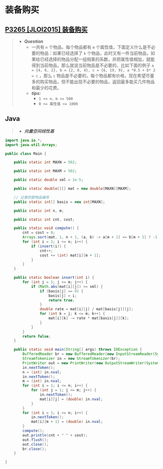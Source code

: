 # 装备购买

## [P3265 [JLOI2015] 装备购买](https://www.luogu.com.cn/problem/P3265)

> - ***Question***
>   - 一共有 `n` 个物品，每个物品都有 `m` 个属性值，下面定义什么是不必要的物品：如果已经选择了 `k` 个物品，此时又有一件当前物品，如果给已经选择的物品分配一组相乘的系数，并把属性值相加，就能得到当前物品，那么就说当前物品是不必要的，比如下面的例子 `a = {4, 6, 2}, b = {2, 8, 4}, c = {6, 19, 9}, a *0.5 + b* 2 = c` ，那么 `c` 物品是不必要的，每个物品都有价格，现在希望尽量多的购买物品，但不能出现不必要的物品，返回最多能买几件物品和最少的花费。
>   - ***tips:***
>     - `1 <= n、m <= 500`
>     - `0 <= 属性值 <= 1000`

## Java

> - ***向量空间线性基***

```java
import java.io.*;
import java.util.Arrays;

public class Main {

    public static int MAXN = 502;

    public static int MAXM = 502;

    public static double sml = 1e-5;

    public static double[][] mat = new double[MAXN][MAXM];

    // 记录的是物品编号
    public static int[] basis = new int[MAXN];

    public static int n, m;

    public static int cnt, cost;

    public static void compute() {
        cnt = cost = 0;
        Arrays.sort(mat, 1, n + 1, (a, b) -> a[m + 1] <= b[m + 1] ? -1 : 1);
        for (int i = 1; i <= n; i++) {
            if (insert(i)) {
                cnt++;
                cost += (int) mat[i][m + 1];
            }
        }
    }

    public static boolean insert(int i) {
        for (int j = 1; j <= m; j++) {
            if (Math.abs(mat[i][j]) >= sml) {
                if (basis[j] == 0) {
                    basis[j] = i;
                    return true;
                }
                double rate = mat[i][j] / mat[basis[j]][j];
                for (int k = j; k <= m; k++) {
                    mat[i][k] -= rate * mat[basis[j]][k];
                }
            }
        }
        return false;
    }

    public static void main(String[] args) throws IOException {
        BufferedReader br = new BufferedReader(new InputStreamReader(System.in));
        StreamTokenizer in = new StreamTokenizer(br);
        PrintWriter out = new PrintWriter(new OutputStreamWriter(System.out));
        in.nextToken();
        n = (int) in.nval;
        in.nextToken();
        m = (int) in.nval;
        for (int i = 1; i <= n; i++) {
            for (int j = 1; j <= m; j++) {
                in.nextToken();
                mat[i][j] = (double) in.nval;
            }
        }
        for (int i = 1; i <= n; i++) {
            in.nextToken();
            mat[i][m + 1] = (double) in.nval;
        }
        compute();
        out.println(cnt + " " + cost);
        out.flush();
        out.close();
        br.close();
    }

}
```
